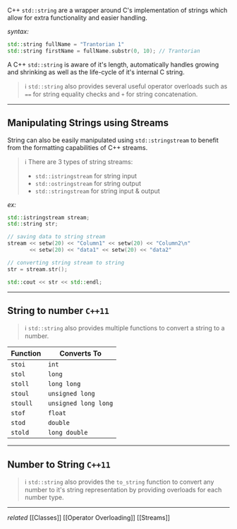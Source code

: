 C++ `std::string` are a wrapper around C's implementation of strings which allow for extra functionality and easier handling.

*syntax:*
```cpp
std::string fullName = "Trantorian 1"
std::string firstName = fullName.substr(0, 10); // Trantorian
```

A C++ `std::string` is aware of it's length, automatically handles growing and shrinking as well as the life-cycle of it's internal C string.

> ℹ️ `std::string` also provides several useful operator overloads such as `==` for string equality checks and `+` for string concatenation.

---

## Manipulating Strings using Streams

String can also be easily manipulated using `std::stringstream` to benefit from the formatting capabilities of C++ streams.

> ℹ️ There are 3 types of string streams:
> 
> - `std::istringstream` for string input
> - `std::ostringstream` for string output
> - `std::stringstream` for string input & output

*ex:*
```cpp
std::istringstream stream;
std::string str;

// saving data to string stream
stream << setw(20) << "Column1" << setw(20) << "Column2\n"
       << setw(20) << "data1" << setw(20) << "data2"

// converting string stream to string
str = stream.str();

std::cout << str << std::endl;
```

---

## String to number `C++11`

> ℹ️ `std::string` also provides multiple functions to convert a string to a number.

| Function | Converts To          |
| -------- | -------------------- |
| `stoi`   | `int`                |
| `stol`   | `long`               |
| `stoll`  | `long long`          |
| `stoul`  | `unsigned long`      |
| `stoull` | `unsigned long long` |
| `stof`   | `float`              |
| `stod`   | `double`             |
| `stold`  | `long double`                     |

---

## Number to String `C++11`

> ℹ️ `std::string` also provides the `to_string` function to convert any number to it's string representation by providing overloads for each number type.

---
*related* [[Classes]] [[Operator Overloading]] [[Streams]]
